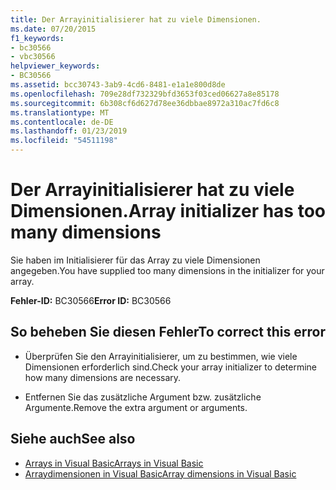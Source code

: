 ```yaml
---
title: Der Arrayinitialisierer hat zu viele Dimensionen.
ms.date: 07/20/2015
f1_keywords:
- bc30566
- vbc30566
helpviewer_keywords:
- BC30566
ms.assetid: bcc30743-3ab9-4cd6-8481-e1a1e800d8de
ms.openlocfilehash: 709e28df732329bfd3653f03ced06627a8e85178
ms.sourcegitcommit: 6b308cf6d627d78ee36dbbae8972a310ac7fd6c8
ms.translationtype: MT
ms.contentlocale: de-DE
ms.lasthandoff: 01/23/2019
ms.locfileid: "54511198"
---
```

# <a name="array-initializer-has-too-many-dimensions"></a><span data-ttu-id="e5d7b-102">Der Arrayinitialisierer hat zu viele Dimensionen.</span><span class="sxs-lookup"><span data-stu-id="e5d7b-102">Array initializer has too many dimensions</span></span>
<span data-ttu-id="e5d7b-103">Sie haben im Initialisierer für das Array zu viele Dimensionen angegeben.</span><span class="sxs-lookup"><span data-stu-id="e5d7b-103">You have supplied too many dimensions in the initializer for your array.</span></span>  
  
 <span data-ttu-id="e5d7b-104">**Fehler-ID:** BC30566</span><span class="sxs-lookup"><span data-stu-id="e5d7b-104">**Error ID:** BC30566</span></span>  
  
## <a name="to-correct-this-error"></a><span data-ttu-id="e5d7b-105">So beheben Sie diesen Fehler</span><span class="sxs-lookup"><span data-stu-id="e5d7b-105">To correct this error</span></span>  
  
-   <span data-ttu-id="e5d7b-106">Überprüfen Sie den Arrayinitialisierer, um zu bestimmen, wie viele Dimensionen erforderlich sind.</span><span class="sxs-lookup"><span data-stu-id="e5d7b-106">Check your array initializer to determine how many dimensions are necessary.</span></span>  
  
-   <span data-ttu-id="e5d7b-107">Entfernen Sie das zusätzliche Argument bzw. zusätzliche Argumente.</span><span class="sxs-lookup"><span data-stu-id="e5d7b-107">Remove the extra argument or arguments.</span></span>  
  
## <a name="see-also"></a><span data-ttu-id="e5d7b-108">Siehe auch</span><span class="sxs-lookup"><span data-stu-id="e5d7b-108">See also</span></span>
- [<span data-ttu-id="e5d7b-109">Arrays in Visual Basic</span><span class="sxs-lookup"><span data-stu-id="e5d7b-109">Arrays in Visual Basic</span></span>](~/docs/visual-basic/programming-guide/language-features/arrays/index.md)
- [<span data-ttu-id="e5d7b-110">Arraydimensionen in Visual Basic</span><span class="sxs-lookup"><span data-stu-id="e5d7b-110">Array dimensions in Visual Basic</span></span>](~/docs/visual-basic/programming-guide/language-features/arrays/array-dimensions.md)

